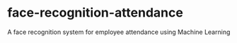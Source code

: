 # face-recognition-attendance
A face recognition system for employee attendance using Machine Learning 
